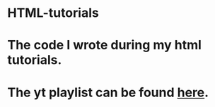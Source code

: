 # HTML-tutorials
#
# The code I wrote during my html tutorials.
# The yt playlist can be found [here](https://www.youtube.com/watch?v=AIrPiqJqM1c&list=PLm-orG8R_xgJcAJG3r4kmIy0yS8chQASf).
# 
